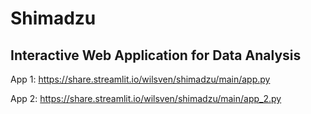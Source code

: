# Shimadzu

## Interactive Web Application for Data Analysis

App 1: https://share.streamlit.io/wilsven/shimadzu/main/app.py

App 2: https://share.streamlit.io/wilsven/shimadzu/main/app_2.py
